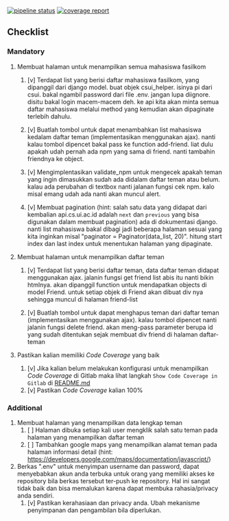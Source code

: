 [![pipeline status](https://gitlab.com/anishainas/ppw-lab/badges/master/pipeline.svg)](https://gitlab.com/anishainas/ppw-lab/commits/master)
[![coverage report](https://gitlab.com/anishainas/ppw-lab/badges/master/coverage.svg)](https://gitlab.com/anishainas/ppw-lab/commits/master)

## Checklist

### Mandatory
1. Membuat halaman untuk menampilkan semua mahasiswa fasilkom
    1. [v] Terdapat list yang berisi daftar mahasiswa fasilkom, yang dipanggil dari django model.
    buat objek csui_helper. isinya pi dari csui. bakal ngambil password dari file .env. jangan lupa diignore. disitu bakal login macem-macem deh. ke api kita akan minta semua daftar mahasiswa melalui method yang kemudian akan dipaginate terlebih dahulu.
    
    2. [v] Buatlah tombol untuk dapat menambahkan list mahasiswa kedalam daftar teman (implementasikan menggunakan ajax).
    nanti kalau tombol dipencet bakal pass ke function add-friend. liat dulu apakah udah pernah ada npm yang sama di friend. nanti tambahin friendnya ke object.

    3. [v] Mengimplentasikan validate_npm untuk mengecek apakah teman yang ingin dimasukkan sudah ada didalam daftar teman atau belum.
    kalau ada perubahan di textbox nanti jalanan fungsi cek npm. kalo misal emang udah ada nanti akan muncul alert.

    4. [v] Membuat pagination (hint: salah satu data yang didapat dari kembalian api.cs.ui.ac.id adalah `next` dan `previous` yang bisa digunakan dalam membuat pagination)
    ada di dokumentasi django. nanti list mahasiswa bakal dibagi jadi beberapa halaman sesuai yang kita  inginkan misal "paginator = Paginator(data_list, 20)". hitung start index dan last index untuk menentukan halaman yang dipaginate.

2. Membuat halaman untuk menampilkan daftar teman
    1. [v] Terdapat list yang berisi daftar teman, data daftar teman didapat menggunakan ajax.
    jalanin fungsi get friend list abis itu nanti bikin htmlnya. akan dipanggil function untuk mendapatkan objects di model Friend. untuk setiap objek di Friend akan dibuat div nya sehingga muncul di halaman friend-list

    2. [v] Buatlah tombol untuk dapat menghapus teman dari daftar teman (implementasikan menggunakan ajax).
    kalau tombol dipencet nanti jalanin fungsi delete friend. akan meng-pass parameter berupa id yang sudah ditentukan sejak membuat div friend di halaman daftar-teman

3. Pastikan kalian memiliki _Code Coverage_ yang baik
    1. [v] Jika kalian belum melakukan konfigurasi untuk menampilkan _Code Coverage_ di Gitlab maka lihat langkah `Show Code Coverage in Gitlab` di [README.md](https://gitlab.com/PPW-2017/ppw-lab/blob/master/README.md)
    2. [v] Pastikan _Code Coverage_ kalian 100%


### Additional

1. Membuat halaman yang menampilkan data lengkap teman 
    1. [ ] Halaman dibuka setiap kali user mengklik salah satu teman pada halaman yang menampilkan daftar teman
    1. [ ] Tambahkan google maps yang menampilkan alamat teman pada halaman informasi detail (hint: https://developers.google.com/maps/documentation/javascript/)
1. Berkas ".env" untuk menyimpan username dan password, dapat menyebabkan akun anda terbuka untuk orang yang memiliki 
   akses ke repository bila berkas tersebut ter-push ke repository.
   Hal ini sangat tidak baik dan bisa memalukan karena dapat membuka rahasia/privacy anda sendiri.
    1. [v] Pastikan kerahasiaan dan privacy anda. Ubah mekanisme penyimpanan dan pengambilan bila diperlukan. 